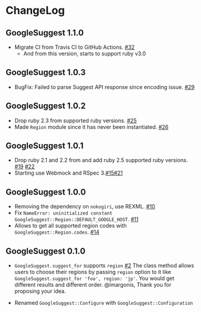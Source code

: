 # ChangeLog

## GoogleSuggest 1.1.0

* Migrate CI from Travis CI to GitHub Actions. [#32](https://github.com/satoryu/google_suggest/pull/32)
  * And from this version, starts to support ruby v3.0

## GoogleSuggest 1.0.3

* BugFix: Failed to parse Suggest API response since encoding issue. [#29](https://github.com/satoryu/google_suggest/pull/29)

## GoogleSuggest 1.0.2

* Drop ruby 2.3 from supported ruby versions. [#25](https://github.com/satoryu/google_suggest/pull/25)
* Made `Region` module since it has never been instantiated. [#26](https://github.com/satoryu/google_suggest/pull/26)

## GoogleSuggest 1.0.1

* Drop ruby 2.1 and 2.2 from and add ruby 2.5 supported ruby versions. [#19](https://github.com/satoryu/google_suggest/pull/19)
[#22](https://github.com/satoryu/google_suggest/pull/22)
* Starting use Webmock and RSpec 3.[#15](https://github.com/satoryu/google_suggest/pull/15)[#21](https://github.com/satoryu/google_suggest/pull/21)

## GoogleSuggest 1.0.0

* Removing the dependency on `nokogiri`, use REXML. [#10](https://github.com/satoryu/google_suggest/pull/10)
* Fix `NameError: uninitialized constant GoogleSuggest::Region::DEFAULT_GOOGLE_HOST`. [#11](https://github.com/satoryu/google_suggest/pull/11)
* Allows to get all supported region codes with `GoogleSuggest::Region.codes`. [#14](https://github.com/satoryu/google_suggest/pull/14)

## GoogleSuggest 0.1.0

* `GoogleSuggest.suggest_for` supports `region` [#2](https://github.com/satoryu/google_suggest/issues/2)
  The class method allows users to choose their regions by passing `region` option to it like
  `GoogleSuggest.suggest_for 'foo', region: 'jp'`. You would get different results and  different order.
  @imargonis, Thank you for proposing your idea.

* Renamed `GoogleSuggest::Configure` with `GoogleSuggest::Configuration`
